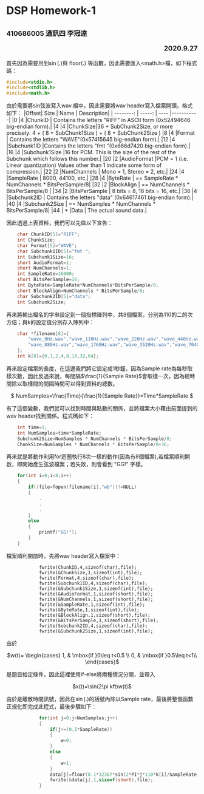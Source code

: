 # DSP Homework-1
<small>410686005 通訊四 李冠達<p align="right">2020.9.27</p></small>
---

首先因為需要用到$\sin(.)$與 $\mbox{floor}(.)$ 等函數，因此需要匯入<math.h>檔，如下程式碼：
```C
#include<stdio.h>
#include<stdlib.h>
#include<math.h>
```
由於需要將sin弦波寫入wav.檔中，因此需要將wav header寫入檔案開頭，格式如下：
|Offset|  Size | Name   |          Description|
| --------:   | -----:  | ----  |-----------|
|0       |4   |ChunkID  |        Contains the letters "RIFF" in ASCII form (0x52494646 big-endian form).|
|4       |4   |ChunkSize|36 + SubChunk2Size, or more precisely: 4 + ( 8 + SubChunk1Size ) + ( 8 + SubChunk2Size ) 
|8       |4   |Format  |         Contains the letters "WAVE"(0x57415645 big-endian form).|
|12      |4   |Subchunk1ID |Contains the letters "fmt "(0x666d7420 big-endian form).|
|16      |4   |Subchunk1Size  |16 for PCM.  This is the size of the rest of the Subchunk which follows this number.|
|20      |2   |AudioFormat  |PCM = 1 (i.e. Linear quantization) Values other than 1 indicate some form of compression.|
|22      |2   |NumChannels  | Mono = 1, Stereo = 2, etc.|
|24      |4   |SampleRate   | 8000, 44100, etc.|
|28      |4   |ByteRate     | == SampleRate * NumChannels * BitsPerSample/8|
|32      |2   |BlockAlign   | == NumChannels * BitsPerSample/8 |
|34      |2   |BitsPerSample |   8 bits = 8, 16 bits = 16, etc.|
|36      |4   |Subchunk2ID    |  Contains the letters "data" (0x64617461 big-endian form).|
|40      |4   |Subchunk2Size  |  == NumSamples * NumChannels * BitsPerSample/8|
|44       | *   |Data         |    The actual sound data.|

因此透過上表資料，我們可以先做以下宣告：
```C
    char ChunkID[5]="RIFF";
    int ChunkSize;
    char Format[5]="WAVE";
    char Subchunk1ID[5]="fmt ";
    int Subchunk1Size=16;
    short AudioFormat=1;
    short NumChannels=1;
    int SampleRate=16000; 
    short BitsPerSample=16;
    int ByteRate=SampleRate*NumChannels*BitsPerSample/8;
    short BlockAlign=NumChannels * BitsPerSample/8;
    char Subchunk2ID[5]="data";
    int Subchunk2Size;
```
再來將輸出檔名的字串設定到一個指標陣列中，共8個檔案，分別為110的二的次方倍；與k的設定值分別存入陣列中：
```C
    char *filename[8]={
        "wave_0Hz.wav","wave_110Hz.wav","wave_220Hz.wav","wave_440Hz.wav",
        "wave_880Hz.wav","wave_1760Hz.wav","wave_3520Hz.wav","wave_7040Hz.wav"
    };
    int k[8]={0,1,2,4,8,16,32,64};
```
再來設定檔案的長度，在這邊我們將它設定成1秒鐘，因為Sample rate為每秒取樣次數，因此反過來說，每間隔$\frac{1}{Sample Rate}$會取樣一次，因為總時間除以取樣間的間隔時間可以得到資料的總數。
<center>$ NumSamples=\frac{Time}{\frac{1}{Sample Rate}}=Time*SampleRate $</center>

有了這個變數，我們就可以找到時間與點數的關係，並將檔案大小藉由前面提到的wav header找到關係。程式碼如下：
```C
    int time=1;
    int NumSamples=time*SampleRate;
    Subchunk2Size=NumSamples * NumChannels * BitsPerSample/8;
    ChunkSize=NumSamples * NumChannels * BitsPerSample/8+36;
```

再來就是將動作利用for迴圈執行8次一樣的動作(因為有8個檔案),若檔案順利開啟，即開始產生弦波檔案；若失敗，則會看到 "GG!" 字樣。
```C
    for(int i=0;i<8;i++)
    {
        if((file=fopen(filename[i],"wb"))!=NULL)
        {
            .
            .
            .
        }
        else
        {
            printf("GG!");
        }
    }
```
檔案順利開啟時，先將wav header寫入檔案中：
```
            fwrite(ChunkID,4,sizeof(char),file);
	        fwrite(&ChunkSize,1,sizeof(int),file);
	        fwrite(Format,4,sizeof(char),file);
   		    fwrite(Subchunk1ID,4,sizeof(char),file);
   		    fwrite(&Subchunk1Size,1,sizeof(int),file);
		    fwrite(&AudioFormat,1,sizeof(short),file);
 		    fwrite(&NumChannels,1,sizeof(short),file);
		    fwrite(&SampleRate,1,sizeof(int),file);
	        fwrite(&ByteRate,1,sizeof(int),file);
	        fwrite(&BlockAlign,1,sizeof(short),file);
	        fwrite(&BitsPerSample,1,sizeof(short),file);
	        fwrite(Subchunk2ID,4,sizeof(char),file);
		    fwrite(&Subchunk2Size,1,sizeof(int),file);
```
由於
<center>$w(t)=
\begin{cases}
1, & \mbox{if }0\leq t<0.5 \\
0, & \mbox{if }0.5\leq t<1\\
\end{cases}$</center>

是題目給定條件，因此這裡使用$\mbox{if-else}$將兩種情況分開，並帶入
<center>$x(t)=\sin(2\pi kft)w(t)$</center>

由於是離散時間訊號，因此在$\sin(.)$的括號內除以Sample rate，最後將整個函數正規化即完成此程式，最後步驟如下：
```C
            for(int j=0;j<NumSamples;j++)
            {
                if(j>=(0.5*SampleRate))
                {
                    w=0;
                }
                else
                {
                    w=1;
                }
                data[j]=floor(0.1*32367*sin(2*PI*j*110*k[i]/SampleRate)+0.5)*w;
                fwrite(&data[j],1,sizeof(short),file);
            }
```
